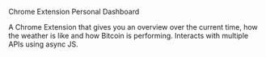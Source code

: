 Chrome Extension 
Personal Dashboard

A Chrome Extension that gives you an overview over the current time, how the weather is like and how Bitcoin is performing. Interacts with multiple APIs using async JS.
